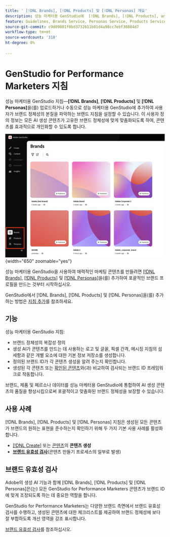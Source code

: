 ```yaml
---
title: ' [!DNL Brands], [!DNL Products] 및 [!DNL Personas] 개요'
description: 성능 마케터용 GenStudio에  [!DNL Brands], [!DNL Products], and [!DNL Personas] 을(를) 추가하여 브랜드 표현의 모든 측면을 포함하는 포괄적인 브랜드 프로필을 만듭니다.
feature: Guidelines, Brands Service, Personas Service, Products Service
source-git-commit: c9d09801f0bd3732611b01d4a98cc7ebf38884d7
workflow-type: tm+mt
source-wordcount: '318'
ht-degree: 0%

---
```



# GenStudio for Performance Marketers 지침

성능 마케터용 GenStudio 지침—**[!DNL Brands]**, **[!DNL Products]** 및 **[!DNL Personas]**&#x200B;을(를) 업로드하거나 수동으로 성능 마케터용 GenStudio에 추가하여 사용자가 브랜드 정체성의 본질을 파악하는 브랜드 지침을 설정할 수 있습니다. 이 사용자 정의 정보는 모든 AI 생성 콘텐츠가 고유한 브랜드 정체성에 맞게 맞춤화되도록 하여, 콘텐츠를 효과적으로 개인화할 수 있도록 합니다.

![성능 마케터를 위한 GenStudio 지침](/help/assets/guidelines.png){width="650" zoomable="yes"}

성능 마케터용 GenStudio을 사용하여 매력적인 마케팅 콘텐츠를 만들려면 [[!DNL Brands]](/help/user-guide/guidelines/brands.md), [[!DNL Products]](/help/user-guide/guidelines/products.md) 및 [[!DNL Personas]](/help/user-guide/guidelines/personas.md)을(를) 추가하여 포괄적인 브랜드 프로필을 만드는 것부터 시작하십시오.

GenStudio에서 [!DNL Brands], [!DNL Products] 및 [!DNL Personas]을(를) 추가하는 방법은 [지침 추가](/help/user-guide/guidelines/add-guidelines.md)를 참조하세요.

## 기능

성능 마케터용 GenStudio 지침:

* 브랜드 정체성의 복잡성 정의
* 생성 AI가 콘텐츠를 만드는 데 사용하는 로고 및 글꼴, 픽셀 간격, 메시징 지침의 섬세함과 같은 개별 요소에 대한 기본 정보 저장소를 생성합니다.
* 정의된 브랜드 ID가 각 콘텐츠 생성을 알려 주는지 확인합니다.
* 생성된 각 콘텐츠 또는 [확인된 콘텐츠](#brand-validation)와(과) 비교하여 검사되는 브랜드 ID 프레임워크로 작동합니다.

브랜드, 제품 및 페르소나 데이터를 성능 마케터용 GenStudio에 통합하여 AI 생성 콘텐츠의 품질을 향상시킴으로써 포괄적이고 맞춤화된 브랜드 정체성을 보장할 수 있습니다.

## 사용 사례

[!DNL Brands], [!DNL Products] 및 [!DNL Personas] 지침은 생성된 모든 콘텐츠가 브랜드의 원하는 표현을 준수하는지 확인하기 위해 두 가지 기본 사용 사례를 활성화합니다.

* [[!DNL Create]](/help/user-guide/create/overview.md) 또는 [콘텐츠](/help/user-guide/content/overview.md)의 **콘텐츠 생성**
* [**브랜드 유효성 검사**](#brand-validation)(콘텐츠 만들기 프로세스의 일부로 발생)

## 브랜드 유효성 검사

Adobe의 생성 AI 기능과 함께 [!DNL Brands], [!DNL Products] 및 [!DNL Personas]은(는) 모든 GenStudio for Performance Marketers 콘텐츠가 브랜드 ID에 맞게 조정되도록 하는 데 중요한 역할을 합니다.

GenStudio for Performance Marketers는 다양한 브랜드 측면에서 브랜드 유효성 검사를 수행하고, 생성된 콘텐츠에 대한 체크리스트를 제공하여 브랜드 정체성에 보다 잘 부합하도록 개선 영역을 강조 표시합니다.

[브랜드 유효성 검사](/help/user-guide/guidelines/brand-validation.md)를 참조하십시오.
